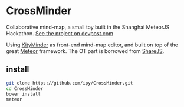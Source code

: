 # CrossMinder
Collaborative mind-map, a small toy built in the Shanghai MeteorJS Hackathon. [See the project on devpost.com](http://devpost.com/software/crossminder)

Using [KityMinder](https://github.com/fex-team/kityminder-editor) as front-end mind-map editor, and built on top of the great [Meteor](https://www.meteor.com/) framework. The OT part is borrowed from [ShareJS](https://github.com/share/ShareJS).


## install
```sh
git clone https://github.com/ipy/CrossMinder.git
cd CrossMinder
bower install
meteor
```
